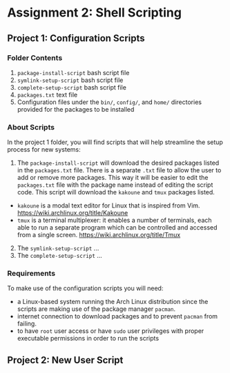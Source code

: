 # Assignment 2: Shell Scripting

## Project 1: Configuration Scripts

### Folder Contents

1. `package-install-script` bash script file
2. `symlink-setup-script` bash script file
3. `complete-setup-script` bash script file
4. `packages.txt` text file
5. Configuration files under the `bin/`, `config/`, and `home/` directories provided for the packages to be installed

### About Scripts

In the project 1 folder, you will find scripts that will help streamline the setup process for new systems:
1. The `package-install-script` will download the desired packages listed in the `packages.txt` file. There is a separate `.txt` file to allow the user to add or remove more packages. This way it will be easier to edit the `packages.txt` file with the package name instead of editing the script code. This script will download the `kakoune` and `tmux` packages listed.
* `kakoune` is a modal text editor for Linux that is inspired from Vim. https://wiki.archlinux.org/title/Kakoune
* `tmux` is a terminal multiplexer: it enables a number of terminals, each able to run a separate program which can be controlled and accessed from a single screen. https://wiki.archlinux.org/title/Tmux
2. The `symlink-setup-script` ...
3. The `complete-setup-script` ...

### Requirements

To make use of the configuration scripts you will need:

* a Linux-based system running the Arch Linux distribution since the scripts are making use of the package manager `pacman`.
* internet connection to download packages and to prevent `pacman` from failing.
* to have `root` user access or have `sudo` user privileges with proper executable permissions in order to run the scripts

## Project 2: New User Script
